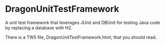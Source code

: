 # DragonUnitTestFramework
A unit test framework that leverages JUnit and DBUnit for testing Java code by replacing a database with H2.

There is a TW5 file, DragonUnitTestFramework.html, that you should read.
